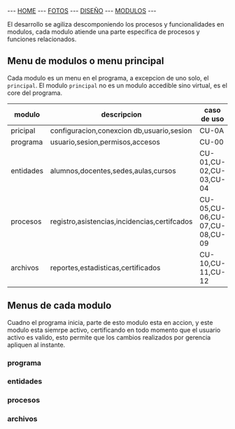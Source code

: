  --- [HOME](README.md) --- [FOTOS](READMEFOTOS.md) --- [DISEÑO](READMEDISENO.md) --- [MODULOS](READMEMENU.md) ---

El desarrollo se agiliza descomponiendo los procesos y funcionalidades en modulos, 
cada modulo atiende una parte especifica de procesos y funciones relacionados.

Menu de modulos o menu principal
--------------------------------

Cada modulo es un menu en el programa, a excepcion de uno solo, el `principal`.
El modulo `principal` no es un modulo accedible sino virtual, es el core del programa.

| modulo    | descripcion                                  | caso de uso                   |
| --------- | -------------------------------------------- | ----------------------------- |
| pricipal  | configuracion,conexcion db,usuario,sesion    | CU-0A                         |
| programa  | usuario,sesion,permisos,accesos              | CU-00                         |
| entidades | alumnos,docentes,sedes,aulas,cursos          | CU-01,CU-02,CU-03,CU-04       |
| procesos  | registro,asistencias,incidencias,certifcados | CU-05,CU-06,CU-07,CU-08,CU-09 |
| archivos  | reportes,estadisticas,certificados           | CU-10,CU-11,CU-12             |

Menus de cada modulo
--------------------

Cuadno el programa inicia, parte de esto modulo esta en accion, y este modulo 
esta siemrpe activo, certificando en todo momento que el usuario activo es valido, 
esto permite que los cambios realizados por gerencia apliquen al instante.

### programa

### entidades

### procesos

### archivos

